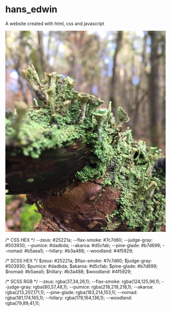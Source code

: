# hans_edwin
A website created with html, css and javascript

<img src="/assets/images/ygroene_paddestoel_focus.jpg">

/* CSS HEX */
--zeus: #25221a;
--flax-smoke: #7c7d60;
--judge-gray: #503930;
--pumice: #dadbda;
--akaroa: #d5cfab;
--pine-glade: #b7d699;
--nomad: #b5aea5;
--hillary: #b3a488;
--woodland: #4f5929;


/* SCSS HEX */
$zeus: #25221a;
$flax-smoke: #7c7d60;
$judge-gray: #503930;
$pumice: #dadbda;
$akaroa: #d5cfab;
$pine-glade: #b7d699;
$nomad: #b5aea5;
$hillary: #b3a488;
$woodland: #4f5929;


/* SCSS RGB */
--zeus: rgba(37,34,26,1);
--flax-smoke: rgba(124,125,96,1);
--judge-gray: rgba(80,57,48,1);
--pumice: rgba(218,219,218,1);
--akaroa: rgba(213,207,171,1);
--pine-glade: rgba(183,214,153,1);
--nomad: rgba(181,174,165,1);
--hillary: rgba(179,164,136,1);
--woodland: rgba(79,89,41,1);



